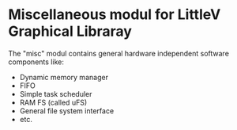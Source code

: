 # Miscellaneous modul for LittleV Graphical Libraray

The "misc" modul contains general hardware independent software components like:
- Dynamic memory manager
- FIFO
- Simple task scheduler
- RAM FS (called uFS)
- General file system interface
- etc.
